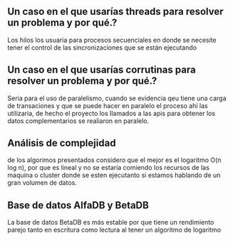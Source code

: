 ## Un caso en el que usarías threads para resolver un problema y por qué.?

Los hilos los usuaria para procesos secuenciales en donde se necesite tener el control de las sincronizaciones que se están ejecutando 

## Un caso en el que usarías corrutinas para resolver un problema y por qué.?
Seria para el uso de paralelismo, cuando se evidencia qeu tiene una carga de transaciones y que se puede hacer en paralelo el proceso ahí las utilizaria, de hecho el proyecto los llamados a las apis para obtener los datos complementarios se realiaron en paralelo.

## Análisis de complejidad

de los algorimos presentados considero que el mejor es el logaritmo O(n log n), por que es lineal y no se estaria comiendo los recursos de las maquina o cluster donde se esten ejecutanto si estamos hablando de un gran volumen de datos. 

## Base de datos AlfaDB y BetaDB

La base de datos BetaDB es más estable por que tiene un rendimiento parejo tanto en escritura como lectura al tener un algoritmo de  logaritmo
